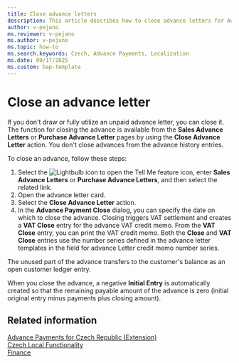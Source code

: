 ```yaml
---
title: Close advance letters
description: This article describes how to close advance letters for Advance Payments in the Czech version.
author: v-pejano
ms.reviewer: v-pejano
ms.author: v-pejano
ms.topic: how-to
ms.search.keywords: Czech, Advance Payments, Localization
ms.date: 09/17/2025
ms.custom: bap-template
---
```


# Close an advance letter

If you don't draw or fully utilize an unpaid advance letter, you can close it. The function for closing the advance is available from the **Sales Advance Letters** or **Purchase Advance Letter** pages by using the **Close Advance Letter** action. You don't close advances from the advance history entries.

To close an advance, follow these steps:

1. Select the ![Lightbulb icon to open the Tell Me feature](../../media/ui-search/search_small.png "Tell me what you want to do") icon, enter **Sales Advance Letters** or **Purchase Advance Letters**, and then select the related link.
2. Open the advance letter card.
3. Select the **Close Advance Letter** action.
4. In the **Advance Payment Close** dialog, you can specify the date on which to close the advance. Closing triggers VAT settlement and creates a **VAT Close** entry for the advance VAT credit memo. From the **VAT Close** entry, you can print the VAT credit memo. Both the **Close** and **VAT Close** entries use the number series defined in the advance letter templates in the field for advance Letter credit memo number series.

The unused part of the advance transfers to the customer's balance as an open customer ledger entry.  

When you close the advance, a negative **Initial Entry** is automatically created so that the remaining payable amount of the advance is zero (initial original entry minus payments plus closing amount).

## Related information

[Advance Payments for Czech Republic (Extension)](ui-extensions-advance-payments-localization-cz.md)  
[Czech Local Functionality](czech-local-functionality.md)  
[Finance](../../finance.md)
